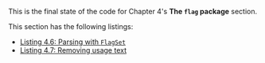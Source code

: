 
This is the final state of the code for Chapter 4's **The `flag` package** section.

This section has the following listings:

- [Listing 4.6: Parsing with `FlagSet`](../../all-listings/04-command-line-interfaces/06-parsing-with-flagset.md)
- [Listing 4.7: Removing usage text](../../all-listings/04-command-line-interfaces/07-removing-usage-text.md)
